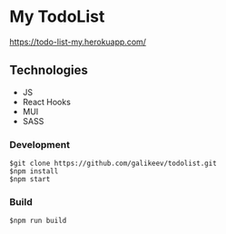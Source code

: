 # My TodoList

https://todo-list-my.herokuapp.com/

## Technologies

- JS
- React Hooks
- MUI
- SASS

### Development
```
$git clone https://github.com/galikeev/todolist.git
$npm install
$npm start
```

### Build
```
$npm run build
```